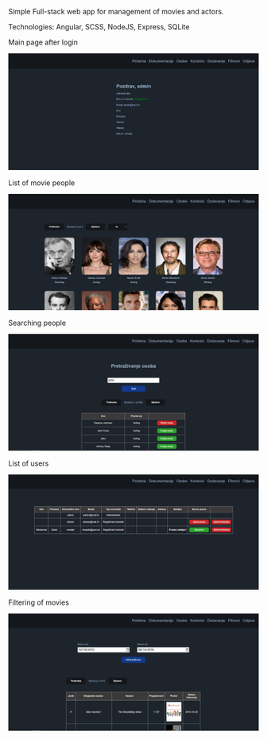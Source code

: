 Simple Full-stack web app for management of movies and actors.

Technologies: Angular, SCSS, NodeJS, Express, SQLite

Main page after login

![Main](https://github.com/Avinkovic22/rwa-angular-app/blob/main/screens/pocetna.jpg?raw=true)

List of movie people

![List of people](https://github.com/Avinkovic22/rwa-angular-app/blob/main/screens/prikaz-osoba.jpg?raw=true)

Searching people

![Searching people](https://github.com/Avinkovic22/rwa-angular-app/blob/main/screens/pretrazivanje-osoba.jpg?raw=true)

List of users

![List of users](https://github.com/Avinkovic22/rwa-angular-app/blob/main/screens/prikaz-korisnika.jpg?raw=true)

Filtering of movies

![Filtering of movies](https://github.com/Avinkovic22/rwa-angular-app/blob/main/screens/filtriranje-filmova.jpg?raw=true)
